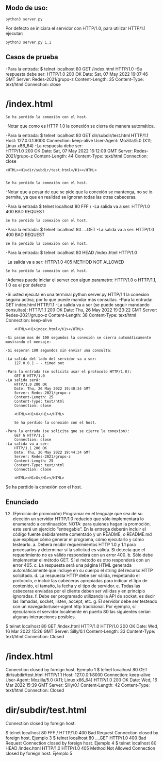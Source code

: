 

## Modo de uso:

`python3 server.py `

Por defecto se iniciara el servidor con HTTP/1.0, para utilizar HTTP/1.1 ejecutar:

`python3 server.py 1.1`


## Casos de prueba
-Para la entrada:
    $ telnet localhost 80
    GET /index.html HTTP/1.0
-Su respuesta debe ser:
    HTTP/1.0 200 OK
    Date: Sat, 07 May 2022 16:07:46 GMT
    Server: Redes-2021/grupo-z
    Content-Length: 35
    Content-Type: text/html
    Connection: close
    <HTML><H1>/index.html</H1></HTML>
    
    Se ha perdido la conexión con el host.
-Notar que como es HTTP 1.0 la conexión se cierra de manera automática.

-Para la entrada:
    $ telnet localhost 80
    GET dir/subdir/test.html HTTP/1.1
    Host: 127.0.0.1:8000
    Connection: keep-alive
    User-Agent: Mozilla/5.0 (X11; Linux x86_64)
-La respuesta debe ser:   
    HTTP/1.0 200 OK
    Date: Sat, 07 May 2022 16:12:09 GMT
    Server: Redes-2021/grupo-z
    Content-Length: 44
    Content-Type: text/html
    Connection: close
    
    <HTML><H1>dir/subdir/test.html</H1></HTML>


    Se ha perdido la conexión con el host.
-Notar que a pesar de que se pide que la conexión se mantenga, no se lo permite, ya que en realidad se ignoran todas las otras cabeceras.

-Para la entrada
    $ telnet localhost 80
    FFF /
-La salida va a ser:
    HTTP/1.0 400 BAD REQUEST

    Se ha perdido la conexión con el host.

-Para la entrada:
    $ telnet localhost 80
    ....GET
-La salida va a ser:
    HTTP/1.0 400 BAD REQUEST

    Se ha perdido la conexión con el host.

-Para la entrada:
    $ telnet localhost 80
    HEAD /index.html HTTP/1.0
    
-La salida va a ser:
    HTTP/1.0 405 METHOD NOT ALLOWED

    Se ha perdido la conexión con el host.
    
-Ademas puede iniciar el server con algun parametro: HTTP/1.0 o HTTP/1.1, 1.0 es el por defecto

-Si usted ejecuta en una terminal python server.py HTTP/1.1 la conexion seguira activa, por lo que puede mandar más consultas.
    -Para la entrada:
        GET index.html HTTP/1.1
    -La salida va a ser (se puede seguir mandando consultas):
        HTTP/1.1 200 OK
        Date: Thu, 26 May 2022 19:23:22 GMT
        Server: Redes-2021/grupo-z
        Content-Length: 38
        Content-Type: text/html
        Connection: keep-alive

        <HTML><H1>index.html</H1></HTML>
        
    -Si pasan mas de 100 segundos la conexión se cierra automáticamente mostrando el mensaje:
        
    -Si esperan 100 segundos sin enviar una consulta:
    
    -La salida del lado del servidor va a ser:
        127.0.0.1 - - timed out
        
    -Para la entrada (se solicita usar el protocolo HTTP/1.0):
        GET H HTTP/1.0
    -La salida será:
        HTTP/1.0 200 OK
        Date: Thu, 26 May 2022 19:40:34 GMT
        Server: Redes-2021/grupo-z
        Content-Length: 25
        Content-Type: text/html
        Connection: close

        <HTML><H1>H</H1></HTML>

        Se ha perdido la conexión con el host.
        
    -Para la entrada (se solicita que se cierre la conexion): 
        GET G HTTP/1.1
        Connection: close
    -La salida va a ser:
        HTTP/1.1 200 OK
        Date: Thu, 26 May 2022 19:44:34 GMT
        Server: Redes-2021/grupo-z
        Content-Length: 25
        Content-Type: text/html
        Connection: close

        <HTML><H1>G</H1></HTML>



Se ha perdido la conexión con el host.
        
## Enunciado

12. (Ejercicio de promoción) Programar en el lenguaje que sea de su elección un servidor HTTP/1.0
reducido que sólo implementará lo enumerado a continuación:
NOTA: para quienes hagan la promoción, este será un ejercicio “entregable”. En la entrega deberán
incluir el código fuente debidamente comentado y un README, o README.md que explique cómo
generar el programa, cómo ejecutarlo y cómo testearlo.
a. Deberá recibir requerimientos HTTP 1.0 y 1.1 para procesarlos y determinar sí la solicitud es válida.
Si detecta que el requerimiento no es válido responderá con un error 400.
b. Sólo debe implementar el método GET. Sí el método es otro responderá con un error 405.
c. La respuesta será una página HTML generada automáticamente que incluye en su cuerpo el string
del recurso HTTP solicitado.
d. La respuesta HTTP debe ser válida, respetando el protocolo, e incluír las cabeceras apropiadas para
indicar el tipo de contenido, el tamaño, la fecha y el tipo de servidor.
e. Todas las cabeceras envíadas por el cliente deben ser válidas y en principio ignoradas.
f. Debe ser programado utilizando la API de socket, es decir las llamadas, socket, listen, accept,
etc.
g. El servidor debe ser testeado con un navegador/user-agent http tradicional. Por ejemplo, sí ejecutamos el servidor localmente en puerto 80 las siguientes serían algunas interacciones posibles.

$ telnet localhost 80
GET /index.html HTTP/1.0
HTTP/1.0 200 OK
Date: Wed, 16 Mar 2022 15:26 GMT
Server: Silly/0.1
Content-Length: 33
Content-Type: text/html
Connection: Closed
<HTML><H1>/index.html</H1></HTML>
Connection closed by foreign host.
Ejemplo 1
$ telnet localhost 80
GET dir/subdir/test.html HTTP/1.1
Host: 127.0.0.1:8000
Connection: keep-alive
User-Agent: Mozilla/5.0 (X11; Linux x86_64)
HTTP/1.0 200 OK
Date: Wed, 16 Mar 2022 15:39 GMT
Server: Silly/0.1
Content-Length: 42
Content-Type: text/html
Connection: Closed
<HTML><H1>dir/subdir/test.html</H1></HTML>
Connection closed by foreign host.

$ telnet localhost 80
FFF /
HTTP/1.0 400 Bad Request
Connection closed by foreign host.
Ejemplo 3
$ telnet localhost 80
....GET
HTTP/1.0 400 Bad Request
Connection closed by foreign host.
Ejemplo 4
$ telnet localhost 80
HEAD /index.html HTTP/1.0
HTTP/1.0 405 Method Not Allowed
Connection closed by foreign host.
Ejemplo 5
